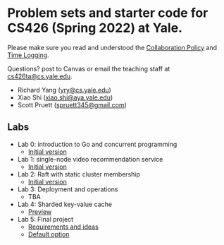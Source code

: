 # Problem sets and starter code for CS426 (Spring 2022) at Yale.

Please make sure you read and understood the [Collaboration Policy](collaboration_policy.md) and [Time Logging](time_logging.md).

Questions? post to Canvas or email the teaching staff at cs426ta@cs.yale.edu.
  - Richard Yang (yry@cs.yale.edu)
  - Xiao Shi (xiao.shi@aya.yale.edu)
  - Scott Pruett (spruett345@gmail.com)

## Labs
 - Lab 0: introduction to Go and concurrent programming
   - [Initial version](lab0/lab0.md)
 - Lab 1: single-node video recommendation service
   - [Initial version](lab1/lab1.md)
 - Lab 2: Raft with static cluster membership
   - [Initial version](lab2/lab2.md)
 - Lab 3: Deployment and operations
   - TBA
 - Lab 4: Sharded key-value cache
   - [Preview](lab4_preview.md)
 - Lab 5: Final project
   - [Requirements and ideas](https://docs.google.com/document/d/1KAj0vWXFoL4ITRjF9h7PQu8xQiUOdg2P2Gqw0448V7A/edit?usp=sharing)
   - [Default option](lab5_preview.md)
